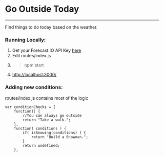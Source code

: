 # Go Outside Today

***

Find things to do today based on the weather.

### Running Locally:
1. Get your Forecast.IO API Key [here](http://developers.forecast.io)
2. Edit routes/index.js
3. > npm start
4. [http://localhost:3000/](http://localhost:3000/)

### Adding new conditions:
routes/index.js contains most of the logic

    var conditionChecks = [
        function() {
            //You can always go outside
            return "Take a walk.";
        },
        function( conditions ) {
            if( isSnowing(conditions) ) {
                return "Build a Snowman.";
            }
            return undefined;
        },





